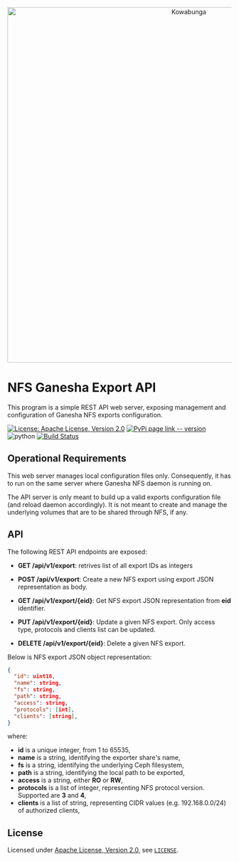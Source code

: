 <p align="center">
  <a href="https://www.kowabunga.cloud/?utm_source=github&utm_medium=logo" target="_blank">
    <picture>
      <source srcset="https://raw.githubusercontent.com/kowabunga-cloud/infographics/master/art/kowabunga-title-white.png" media="(prefers-color-scheme: dark)" />
      <source srcset="https://raw.githubusercontent.com/kowabunga-cloud/infographics/master/art/kowabunga-title-black.png" media="(prefers-color-scheme: light), (prefers-color-scheme: no-preference)" />
      <img src="https://raw.githubusercontent.com/kowabunga-cloud/infographics/master/art/kowabunga-title-black.png" alt="Kowabunga" width="800">
    </picture>
  </a>
</p>

# NFS Ganesha Export API

This program is a simple REST API web server, exposing management and configuration of Ganesha NFS exports configuration.

[![License: Apache License, Version 2.0](https://img.shields.io/badge/License-Apache_2.0-blue.svg)](https://spdx.org/licenses/Apache-2.0.html)
[![PyPi page link -- version](https://img.shields.io/pypi/v/nfs-ganesha-export-api.svg)](https://pypi.python.org/pypi/nfs-ganesha-export-api)
<img src="https://img.shields.io/badge/python-3.8 | 3.9 | 3.10 | 3.11 | 3.12-blue.svg" alt="python">
[![Build Status](https://github.com/kowabunga-cloud/nfs-ganesha-export-api/actions/workflows/python.yml/badge.svg)](https://github.com/kowabunga-cloud/nfs-ganesha-export-api/actions/workflows/python.yml)

## Operational Requirements

This web server manages local configuration files only. Consequently, it has to run on the same server where Ganesha NFS daemon is running on.

The API server is only meant to build up a valid exports configuration file (and reload daemon accordingly). It is not meant to create and manage the underlying volumes that are to be shared through NFS, if any.

## API

The following REST API endpoints are exposed:

* **GET /api/v1/export**: retrives list of all export IDs as integers

* **POST /api/v1/export**: Create a new NFS export using export JSON representation as body.

* **GET /api/v1/export/{eid}**: Get NFS export JSON representation from **eid** identifier.

* **PUT /api/v1/export/{eid}**: Update a given NFS export. Only access type, protocols and clients list can be updated.

* **DELETE /api/v1/export/{eid}**: Delete a given NFS export.

Below is NFS export JSON object representation:

```json
{
  "id": uint16,
  "name": string,
  "fs": string,
  "path": string,
  "access": string,
  "protocols": [int],
  "clients": [string],
}
```

where:

* **id** is a unique integer, from 1 to 65535,
* **name** is a string, identifying the exporter share's name,
* **fs** is a string, identifying the underlying Ceph filesystem,
* **path** is a string, identifying the local path to be exported,
* **access** is a string, either **RO** or **RW**,
* **protocols** is a list of integer, representing NFS protocol version. Supported are **3** and **4**,
* **clients** is a list of string, representing CIDR values (e.g. 192.168.0.0/24) of authorized clients,

## License

Licensed under [Apache License, Version 2.0](https://opensource.org/license/apache-2-0), see [`LICENSE`](LICENSE).

